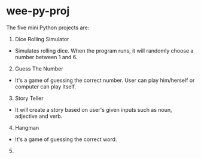 # wee-py-proj
The five mini Python projects are:
1. Dice Rolling Simulator
- Simulates rolling dice. When the program runs, it will randomly choose a number between 1 and 6.
2. Guess The Number
- It's a game of guessing the correct number. User can play him/herself or computer can play itself.
3. Story Teller
- It will create a story based on user's given inputs such as noun, adjective and verb.
4. Hangman
- It's a game of guessing the correct word.
5.
